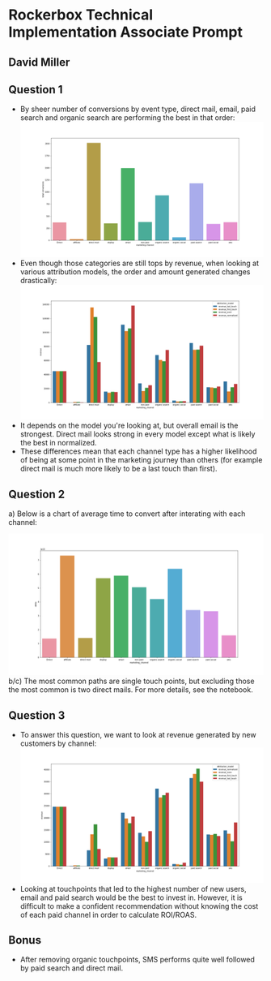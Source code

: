 # Rockerbox Technical Implementation Associate Prompt
## David Miller

## Question 1
* By sheer number of conversions by event type, direct mail, email, paid search and organic search are performing the best in that order:
![](Plots/convs_by_channel.PNG)
* Even though those categories are still tops by revenue, when looking at various attribution models, the order and amount generated changes drastically:
![](Plots/revenue_by_channel.png)
* It depends on the model you're looking at, but overall email is the strongest. Direct mail looks strong in every model except what is likely the best in normalized.
* These differences mean that each channel type has a higher likelihood of being at some point in the marketing journey than others (for example direct mail is much more likely to be a last touch than first).

## Question 2
a) Below is a chart of average time to convert after interating with each channel:

![](Plots/avg_time_by_channel.PNG)
b/c) The most common paths are single touch points, but excluding those the most common is two direct mails. For more details, see the notebook.

## Question 3
* To answer this question, we want to look at revenue generated by new customers by channel:
![](Plots/new_revenue_by_channel.png)
* Looking at touchpoints that led to the highest number of new users, email and paid search would be the best to invest in. However, it is difficult to make a confident recommendation without knowing the cost of each paid channel in order to calculate ROI/ROAS.

## Bonus
* After removing organic touchpoints, SMS performs quite well followed by paid search and direct mail.
